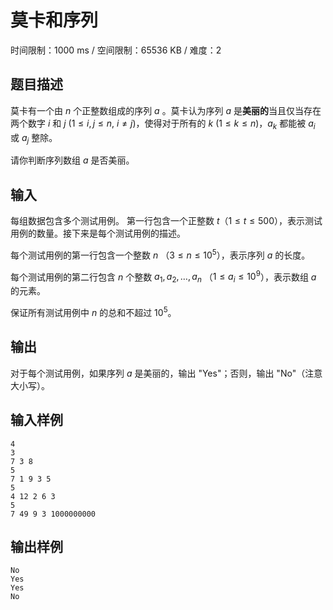 # 莫卡和序列

时间限制：1000 ms / 空间限制：65536 KB / 难度：2

## 题目描述

莫卡有一个由 $n$ 个正整数组成的序列 $a$ 。莫卡认为序列 $a$ 是**美丽的**当且仅当存在两个数字 $i$ 和 $j$ ($1 \leq i,j \leq n$, $i \neq j$)，使得对于所有的 $k$ ($1 \leq k \leq n$)，$a_k$ 都能被 $a_i$ 或 $a_j$ 整除。

请你判断序列数组 $a$ 是否美丽。

## 输入

每组数据包含多个测试用例。
第一行包含一个正整数 $t$（$1 \leq t \leq 500$），表示测试用例的数量。接下来是每个测试用例的描述。

每个测试用例的第一行包含一个整数 $n$ （$3 \leq n \leq 10^5$），表示序列 $a$ 的长度。

每个测试用例的第二行包含 $n$ 个整数 $a_1,a_2,\ldots,a_n$ （$1 \leq a_i \leq 10^9$），表示数组 $a$ 的元素。

保证所有测试用例中 $n$ 的总和不超过 $10^5$。

## 输出

对于每个测试用例，如果序列 $a$ 是美丽的，输出 "Yes"；否则，输出 "No"（注意大小写）。

## 输入样例

    4
    3
    7 3 8
    5
    7 1 9 3 5
    5
    4 12 2 6 3
    5
    7 49 9 3 1000000000

## 输出样例

    No
    Yes
    Yes
    No
